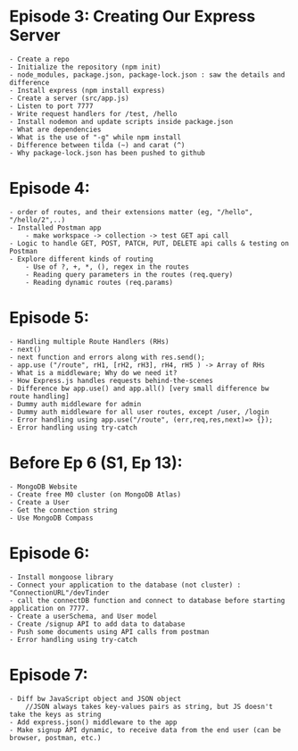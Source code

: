 
# Episode 3: Creating Our Express Server

    - Create a repo
    - Initialize the repository (npm init)
    - node_modules, package.json, package-lock.json : saw the details and difference
    - Install express (npm install express)
    - Create a server (src/app.js)
    - Listen to port 7777
    - Write request handlers for /test, /hello
    - Install nodemon and update scripts inside package.json
    - What are dependencies 
    - What is the use of "-g" while npm install
    - Difference between tilda (~) and carat (^)
    - Why package-lock.json has been pushed to github

# Episode 4:
    - order of routes, and their extensions matter (eg, "/hello", "/hello/2",..)
    - Installed Postman app
        - make workspace -> collection -> test GET api call
    - Logic to handle GET, POST, PATCH, PUT, DELETE api calls & testing on Postman
    - Explore different kinds of routing
        - Use of ?, +, *, (), regex in the routes
        - Reading query parameters in the routes (req.query)
        - Reading dynamic routes (req.params)

# Episode 5: 
    - Handling multiple Route Handlers (RHs)
    - next()
    - next function and errors along with res.send();
    - app.use ("/route", rH1, [rH2, rH3], rH4, rH5 ) -> Array of RHs
    - What is a middleware; Why do we need it? 
    - How Express.js handles requests behind-the-scenes
    - Difference bw app.use() and app.all() [very small difference bw route handling]
    - Dummy auth middleware for admin
    - Dummy auth middleware for all user routes, except /user, /login
    - Error handling using app.use("/route", (err,req,res,next)=> {});
    - Error handling using try-catch

# Before Ep 6 (S1, Ep 13):
    - MongoDB Website 
    - Create free M0 cluster (on MongoDB Atlas)
    - Create a User 
    - Get the connection string
    - Use MongoDB Compass
# Episode 6: 
    - Install mongoose library
    - Connect your application to the database (not cluster) : "ConnectionURL"/devTinder
    - call the connectDB function and connect to database before starting application on 7777.
    - Create a userSchema, and User model 
    - Create /signup API to add data to database
    - Push some documents using API calls from postman
    - Error handling using try-catch

# Episode 7:
    - Diff bw JavaScript object and JSON object 
        //JSON always takes key-values pairs as string, but JS doesn't take the keys as string
    - Add express.json() middleware to the app
    - Make signup API dynamic, to receive data from the end user (can be browser, postman, etc.)
